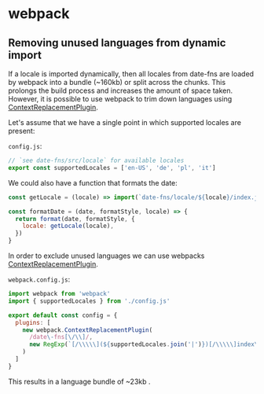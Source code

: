 # webpack

## Removing unused languages from dynamic import

If a locale is imported dynamically, then all locales from date-fns are loaded by webpack into a bundle (~160kb) or split across the chunks. This prolongs the build process and increases the amount of space taken. However, it is possible to use webpack to trim down languages using [ContextReplacementPlugin].

Let's assume that we have a single point in which supported locales are present:

`config.js`:

```js
// `see date-fns/src/locale` for available locales
export const supportedLocales = ['en-US', 'de', 'pl', 'it']
```

We could also have a function that formats the date:

```js
const getLocale = (locale) => import(`date-fns/locale/${locale}/index.js`) // or require() if using CommonJS

const formatDate = (date, formatStyle, locale) => {
  return format(date, formatStyle, {
    locale: getLocale(locale),
  })
}
```

In order to exclude unused languages we can use webpacks [ContextReplacementPlugin].

`webpack.config.js`:

```js
import webpack from 'webpack'
import { supportedLocales } from './config.js'

export default const config = {
  plugins: [
    new webpack.ContextReplacementPlugin(
      /date\-fns[\/\\]/,
      new RegExp(`[/\\\\\](${supportedLocales.join('|')})[/\\\\\]index\.js$`)
    )
  ]
}
```

This results in a language bundle of ~23kb .

[contextreplacementplugin]: https://webpack.js.org/plugins/context-replacement-plugin/
